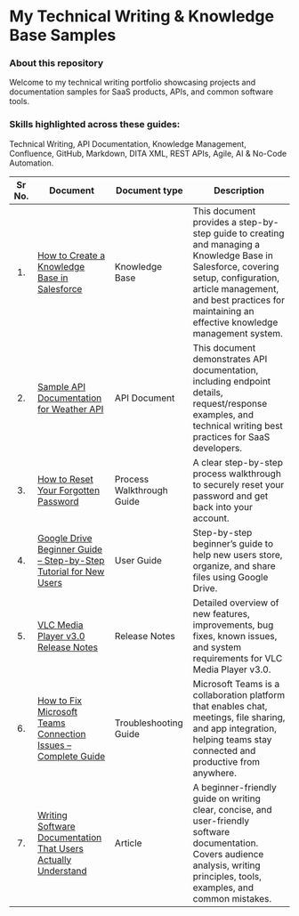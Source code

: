 # My Technical Writing & Knowledge Base Samples

### About this repository
Welcome to my technical writing portfolio showcasing projects and documentation samples for SaaS products, APIs, and common software tools.

### Skills highlighted across these guides:
Technical Writing, API Documentation, Knowledge Management, Confluence, GitHub, Markdown, DITA XML, REST APIs, Agile, AI & No-Code Automation.

| Sr No. | Document | Document type | Description |
|:------:|---|---|---|
| <p align="center">1.</p> | [How to Create a Knowledge Base in Salesforce](https://github.com/Suhas-Kadhane/Technical-Writing-Portfolio/wiki/Creating-a-Knowledge-Base-in-Salesforce) | Knowledge Base | This document provides a step-by-step guide to creating and managing a Knowledge Base in Salesforce, covering setup, configuration, article management, and best practices for maintaining an effective knowledge management system. |
| <p align="center">2.</p> | [Sample API Documentation for Weather API](https://github.com/Suhas-Kadhane/Technical-Writing-Portfolio/wiki/Sample-Weather-API-Documentation) | API Document | This document demonstrates API documentation, including endpoint details, request/response examples, and technical writing best practices for SaaS developers. |
| <p align="center">3.</p> | [How to Reset Your Forgotten Password](https://github.com/Suhas-Kadhane/Technical-Writing-Portfolio/wiki/How-to-Reset-Your-Forgotten-Password) | Process Walkthrough Guide | A clear step-by-step process walkthrough to securely reset your password and get back into your account. |
| <p align="center">4.</p> | [Google Drive Beginner Guide – Step-by-Step Tutorial for New Users](https://github.com/Suhas-Kadhane/Technical-Writing-Portfolio/wiki/Google-Drive-Beginner-Guide-%E2%80%93-Step%E2%80%90by%E2%80%90Step-Tutorial-for-New-Users) | User Guide | Step-by-step beginner’s guide to help new users store, organize, and share files using Google Drive. |
| <p align="center">5.</p> | [VLC Media Player v3.0 Release Notes](https://github.com/Suhas-Kadhane/Technical-Writing-Portfolio/wiki/VLC-Media-Player-v3.0-Release-Notes) | Release Notes | Detailed overview of new features, improvements, bug fixes, known issues, and system requirements for VLC Media Player v3.0. |
| <p align="center">6.</p> | [How to Fix Microsoft Teams Connection Issues – Complete Guide](https://github.com/Suhas-Kadhane/Technical-Writing-Portfolio/wiki/Troubleshooting-Guide-for-Microsoft-Teams-Connection-Issues) | Troubleshooting Guide | Microsoft Teams is a collaboration platform that enables chat, meetings, file sharing, and app integration, helping teams stay connected and productive from anywhere. |
| <p align="center">7.</p> | [Writing Software Documentation That Users Actually Understand](https://github.com/Suhas-Kadhane/Technical-Writing-Portfolio/wiki/Writing-Software-Documentation-That-Users-Actually-Understand) | Article | A beginner-friendly guide on writing clear, concise, and user-friendly software documentation. Covers audience analysis, writing principles, tools, examples, and common mistakes. |
